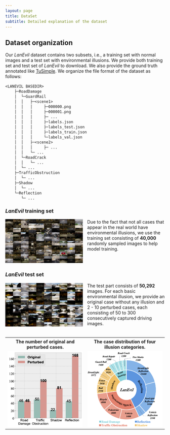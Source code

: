 ```yaml
---
layout: page
title: DataSet
subtitle: Detailed explanation of the dataset
---
```


## Dataset organization

Our *LanEvil* dataset contains two subsets, i.e., a training set with normal images and a test set with environmental illusions. We provide both training set and test set of *LanEvil* to download. We also provide the ground truth annotated like <a href="https://github.com/TuSimple/tusimple-benchmark/tree/master/doc/lane_detection#label-data-format">TuSimple</a>. We organize the file format of the dataset as follows:

```
<LANEVIL BASEDIR>
    ├─RoadDamage
    │  └─GuardRail
    │  │   ├─<scene1>
    │  │   │     ├─000000.png
    │  │   │     ├─000001.png
    │  │   │     ├─ ...
    │  │   │     ├─labels.json
    │  │   │     ├─labels_test.json
    │  │   │     ├─labels_train.json
    │  │   │     └─labels_val.json
    │  │   ├─<scene2>
    │  │   │     ├─ ...
    │  │   └─ ...
    │  └─RoadCrack
    │  │   └─ ...
    │  └─ ...
    ├─TrafficObstruction
    │  └─ ...
    ├─Shadow
    │  └─ ...
    └─Reflection
       └─ ...
```



### *LanEvil* training set
<div style="column-count: 2">
  <div>
    <img src="/assets/img/train.png">
  </div>

  <div>
    Due to the fact that not all cases that appear in the real world have environmental illusions, we use the training set consisting of <b>40,000</b> randomly sampled images to help model training.
  </div>
</div>


### *LanEvil* test set
<div style="column-count: 2">
  <div>
    <img src="/assets/img/test.png">
  </div>
  <div>
    The test part consists of <b>50,292</b> images. For each basic environmental illusion, we provide an original case without any illusion and 2 - 10 perturbed cases, each consisting of 50 to 300 consecutively captured driving images.
  </div>
</div>

<br/>

<div>
<table border="0" style="max-width:100%; border-collapse: collapse; text-align:center; border: none">
    <col align="center" width="50%" style="border: none">
    <col align="center"  width="50%" style="border: none">
    <tr style="border: none; background: none">
        <th style="text-align:center; border: none">
        The number of original and perturbed cases.</th>
        <th style="text-align:center; border: none">
        The case distribution of four illusion categories.
        </th>
    </tr>
    <tr style="border: none; background: none">
        <td style="border: none">
            <img src="/assets/img/histogram_fig.png" width="100%"/>
        </td>
        <td style="border: none">
            <img src="/assets/img/circle2-1.png" width="100%"/>
        </td>
    </tr>
</table>
</div>



